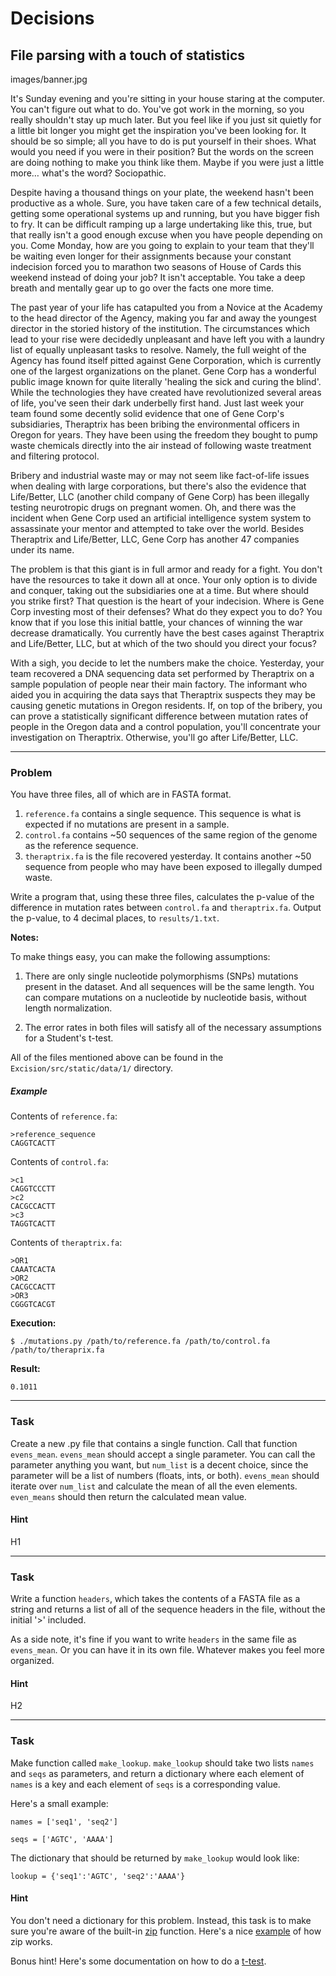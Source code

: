 Decisions
=====

File parsing with a touch of statistics
--------

images/banner.jpg

It's Sunday evening and you're sitting in your house staring at the computer. You can't figure out what to do. You've got work in the morning, so you really shouldn't stay up much later. But you feel like if you just sit quietly for a little bit longer you might get the inspiration you've been looking for. It should be so simple; all you have to do is put yourself in their shoes. What would you need if you were in their position? But the words on the screen are doing nothing to make you think like them. Maybe if you were just a little more… what's the word? Sociopathic.

Despite having a thousand things on your plate, the weekend hasn't been productive as a whole. Sure, you have taken care of a few technical details, getting some operational systems up and running, but you have bigger fish to fry. It can be difficult ramping up a large undertaking like this, true, but that really isn't a good enough excuse when you have people depending on you. Come Monday, how are you going to explain to your team that they'll be waiting even longer for their assignments because your constant indecision forced you to marathon two seasons of House of Cards this weekend instead of doing your job? It isn't acceptable. You take a deep breath and mentally gear up to go over the facts one more time.

The past year of your life has catapulted you from a Novice at the Academy to the head director of the Agency, making you far and away the youngest director in the storied history of the institution. The circumstances which lead to your rise were decidedly unpleasant and have left you with a laundry list of equally unpleasant tasks to resolve. Namely, the full weight of the Agency has found itself pitted against Gene Corporation, which is currently one of the largest organizations on the planet. Gene Corp has a wonderful public image known for quite literally 'healing the sick and curing the blind'. While the technologies they have created have revolutionized several areas of life, you've seen their dark underbelly first hand. Just last week your team found some decently solid evidence that one of Gene Corp's subsidiaries, Theraptrix has been bribing the environmental officers in Oregon for years. They have been using the freedom they bought to pump waste chemicals directly into the air instead of following waste treatment and filtering protocol.

Bribery and industrial waste may or may not seem like fact-of-life issues when dealing with large corporations, but there's also the evidence that Life/Better, LLC (another child company of Gene Corp) has been illegally testing neurotropic drugs on pregnant women. Oh, and there was the incident when Gene Corp used an artificial intelligence system system to assassinate your mentor and attempted to take over the world. Besides Theraptrix and Life/Better, LLC, Gene Corp has another 47 companies under its name.

The problem is that this giant is in full armor and ready for a fight. You don't have the resources to take it down all at once. Your only option is to divide and conquer, taking out the subsidiaries one at a time. But where should you strike first? That question is the heart of your indecision. Where is Gene Corp investing most of their defenses? What do they expect you to do? You know that if you lose this initial battle, your chances of winning the war decrease dramatically. You currently have the best cases against Theraptrix and Life/Better, LLC, but at which of the two should you direct your focus?

With a sigh, you decide to let the numbers make the choice. Yesterday, your team recovered a DNA sequencing data set performed by Theraptrix on a sample population of people near their main factory. The informant who aided you in acquiring the data says that Theraptrix suspects they may be causing genetic mutations in Oregon residents. If, on top of the bribery, you can prove a statistically significant difference between mutation rates of people in the Oregon data and a control population, you'll concentrate your investigation on Theraptrix. Otherwise, you'll go after Life/Better, LLC.

---

### Problem

 You have three files, all of which are in FASTA format.
 1. `reference.fa` contains a single sequence. This sequence is what is expected if no mutations are present in a sample.
 2. `control.fa` contains ~50 sequences of the same region of the genome as the reference sequence.
 3. `theraptrix.fa` is the file recovered yesterday. It contains another ~50 sequence from people who may have been exposed to illegally dumped waste.

 Write a program that, using these three files, calculates the p-value of the difference in mutation rates between `control.fa` and `theraptrix.fa`. Output the p-value, to 4 decimal places, to `results/1.txt`.

**Notes:**

To make things easy, you can make the following assumptions:

1. There are only single nucleotide polymorphisms (SNPs) mutations present in the dataset. And all sequences will be the same length. You can compare mutations on a nucleotide by nucleotide basis, without length normalization.

2. The error rates in both files will satisfy all of the necessary assumptions for a Student's t-test.

All of the files mentioned above can be found in the `Excision/src/static/data/1/` directory.

##### Example


Contents of `reference.fa`:

    >reference_sequence  
    CAGGTCACTT

Contents of `control.fa`:

    >c1  
    CAGGTCCCTT  
    >c2  
    CACGCCACTT  
    >c3  
    TAGGTCACTT  

Contents of `theraptrix.fa`:

    >OR1  
    CAAATCACTA  
    >OR2  
    CACGCCACTT  
    >OR3  
    CGGGTCACGT

**Execution:**

`$ ./mutations.py /path/to/reference.fa /path/to/control.fa /path/to/theraprix.fa`

**Result:**

    0.1011

---

### Task

Create a new .py file that contains a single function. Call that function `evens_mean`. `evens_mean` should accept a single parameter. You can call the parameter anything you want, but `num_list` is a decent choice, since the parameter will be a list of numbers (floats, ints, or both). `evens_mean` should iterate over `num_list` and calculate the mean of all the even elements. `even_means` should then return the calculated mean value.

#### Hint

H1

---

### Task

Write a function `headers`, which takes the contents of a FASTA file as a string and returns a list of all of the sequence headers in the file, without the initial '>' included.

As a side note, it's fine if you want to write `headers` in the same file as `evens_mean`. Or you can have it in its own file. Whatever makes you feel more organized.

#### Hint

H2

---

### Task

Make function called `make_lookup`. `make_lookup` should take two lists `names` and `seqs` as parameters, and return a dictionary where each element of `names` is a key and each element of `seqs` is a corresponding value.

Here's a small example:

`names = ['seq1', 'seq2']`

`seqs = ['AGTC', 'AAAA']`

The dictionary that should be returned by `make_lookup` would look like:

`lookup = {'seq1':'AGTC', 'seq2':'AAAA'}`

#### Hint

You don't need a dictionary for this problem. Instead, this task is to make sure you're aware of the built-in [zip](https://docs.python.org/3.6/library/functions.html#zip) function. Here's a nice [example](http://stackoverflow.com/questions/13704860/zip-lists-in-python/13704903#13704903) of how zip works.

Bonus hint! Here's some documentation on how to do a [t-test](https://docs.scipy.org/doc/scipy-0.18.1/reference/generated/scipy.stats.ttest_ind.html#scipy.stats.ttest_ind).
